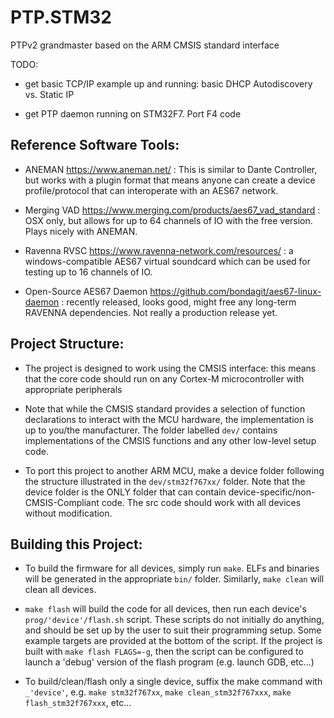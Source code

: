 # PTP.STM32
PTPv2 grandmaster based on the ARM CMSIS standard interface

TODO:

* get basic TCP/IP example up and running: basic DHCP Autodiscovery vs. Static IP

* get PTP daemon running on STM32F7. Port F4 code

## Reference Software Tools:

* ANEMAN https://www.aneman.net/ : This is similar to Dante Controller, but works
  with a plugin format that means anyone can create a device profile/protocol that 
  can interoperate with an AES67 network.

* Merging VAD https://www.merging.com/products/aes67_vad_standard : OSX only, but
  allows for up to 64 channels of IO with the free version. Plays nicely with ANEMAN.

* Ravenna RVSC https://www.ravenna-network.com/resources/ : a windows-compatible 
  AES67 virtual soundcard which can be used for testing up to 16 channels of IO.

* Open-Source AES67 Daemon https://github.com/bondagit/aes67-linux-daemon : recently
  released, looks good, might free any long-term RAVENNA dependencies. Not really a
  production release yet.

## Project Structure:

* The project is designed to work using the CMSIS interface: this means that
  the core code should run on any Cortex-M microcontroller with appropriate peripherals

* Note that while the CMSIS standard provides a selection of function declarations
  to interact with the MCU hardware, the implementation is up to you/the manufacturer.
  The folder labelled ```dev/``` contains implementations of the CMSIS functions and
  any other low-level setup code.

* To port this project to another ARM MCU, make a device folder following the structure
  illustrated in the ```dev/stm32f767xx/``` folder. Note that the device folder is the ONLY folder
  that can contain device-specific/non-CMSIS-Compliant code. The src code should
  work with all devices without modification.

## Building this Project:

* To build the firmware for all devices, simply run ```make```. ELFs and binaries will
  be generated in the appropriate ```bin/``` folder. Similarly, ```make clean``` will clean
  all devices.

* ```make flash``` will build the code for all devices, then run each device's
  ```prog/'device'/flash.sh``` script. These scripts do not initially do anything,
  and should be set up by the user to suit their programming setup. Some example targets
  are provided at the bottom of the script. If the project is built with
  ```make flash FLAGS=-g```, then the script can be configured to launch a 'debug'
  version of the flash program (e.g. launch GDB, etc...)

* To build/clean/flash only a single device, suffix the make command with ```_'device'```,
  e.g. ```make stm32f767xx```, ```make clean_stm32f767xxx```, ```make flash_stm32f767xxx```, etc...
